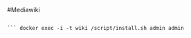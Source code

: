 #Mediawiki

``` docker pull kristophjunge/mediawiki 

``` docker exec -i -t wiki /script/install.sh admin admin
